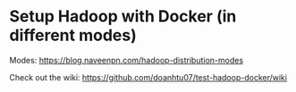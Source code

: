 # Setup Hadoop with Docker (in different modes)

Modes: https://blog.naveenpn.com/hadoop-distribution-modes

Check out the wiki: https://github.com/doanhtu07/test-hadoop-docker/wiki
